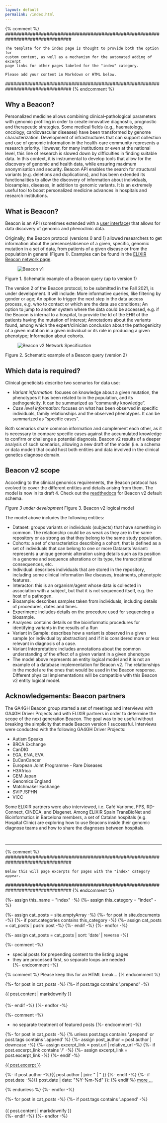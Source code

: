 ```yaml
---
layout: default
permalink: /index.html
---
```


{% comment %}
################################################################################

	The template for the index page is thought to provide both the option for
	custom content, as well as a mechanism for the automated adding of excerpt
	page links for other pages labeled for the "index" category.

	Please add your content in Markdown or HTML below.

################################################################################
{% endcomment %}


##  Why a Beacon?

<!--more-->

Personalized medicine allows combining clinical–pathological parameters with genomic profiling in order to create innovative diagnostic, prognostic and therapeutic strategies. Some medical fields (e.g., haematology, oncology, cardiovascular diseases) have been transformed by genome characterization. Development of infrastructures that can support collection and use of genomic information in the health-care community represents a research priority. However, for many institutions or even at the national level, this line of research is slowed down by difficulties in finding suitable data. In this context, it is instrumental to develop tools that allow for the discovery of genomic and health data, while ensuring maximum anonymisation and security. Beacon API enables the search for structural variants (e.g. deletions and duplications), and has been extended its functionalities to allow the discovery of information about individuals, biosamples, diseases, in addition to genomic variants. It is an extremely useful tool to boost personalized medicine advances in hospitals and research institutions.

##  What is Beacon?

Beacon is an API (sometimes extended with a [user interface](https://beacon-giab-test.ega-archive.org)) that allows for data discovery of genomic and phenoclinic data.

Originally, the Beacon protocol (versions 0 and 1) allowed researchers to get information about the presence/absence of a given, specific, genomic mutation in a set of data, from patients of a given disease or from the population in general (Figure 1). Examples can be found in the [ELIXIR Beacon network page](https://beacon-network.elixir-europe.org). 

<figure>
<img src="/assets/img/Beacon-v1.png" alt="Beacon v1"/>
</figure>
Figure 1. Schematic example of a Beacon query (up to version 1)

The version 2 of the Beacon protocol, to be submitted in the Fall 2021, is under development. It will include:
More informative queries, like filtering by gender or age;
An option to trigger the next step in the data access process, e.g. who to contact or which are the data use conditions;
An option to jump to another system where the data could be accessed, e.g. if the Beacon is internal to a hospital, to provide the Id of the EHR of the patients having the mutation of interest;
Annotations about the variants found, among which the expert/clinician conclusion about the pathogenicity of a given mutation in a given individual or its role in producing a given phenotype;
Information about cohorts.

<figure>
<img src="/assets/img/Beacon-graphics-v2-network-960x540.png" alt="Beacon v2 Network Specification"/>
</figure>
Figure 2. Schematic example of a Beacon query (version 2)

## Which data is required?

Clinical geneticists describe two scenarios for data use:

* *Variant information*: focuses on knowledge about a given mutation, the phenotypes it has been related to in the population, and its pathogenicity. It can be summarized as “community knowledge”.
* *Case level information*: focuses on what has been observed in specific individuals, family relationships and the observed phenotypes. It can be summarized as “specific cases”.

Both scenarios share common information and complement each other, as it is necessary to compare specific cases against the accumulated knowledge to confirm or challenge a potential diagnosis. Beacon v2 results of a deeper analysis of such scenarios, allowing a new draft of the model (i.e. a schema or data model) that could host both entities and data involved in the clinical genetics diagnose domain. 

## Beacon v2 scope
According to the clinical genomics requirements, the Beacon protocol has evolved to cover the different entities and details arising from them. The model is now in its draft 4. Check out the [readthedocs](https://beacon-schema-2.readthedocs.io/en/latest/) for Beacon v2 default schema.


*Figure 3 under development*
Figure 3. Beacon v2 logical model

The model above includes the following entities:
* Dataset: groups variants or individuals (subjects) that have something in common. The relationship could be as weak as they are in the same repository or as strong as that they belong to the same study population.
* Cohorts: a set of characteristics describing a cohort, that is defined as a set of individuals that can belong to one or more Datasets
Variant: represents a unique genomic alteration using details such as its position in a genome and sequence alterations or its type, the transcriptional consequences, etc.
* Individual: describes individuals that are stored in the repository, including some clinical information like diseases, treatments, phenotypic features.
* Interactor: this is an organism/agent whose data is collected in association with a subject, but that it is not sequenced itself, e.g. the host of a pathogen.
* Biosample: describes samples taken from individuals, including details of procedures, dates and times.
* Experiment: includes details on the procedure used for sequencing a biosample.
* Analyses: contains details on the bioinformatic procedures for identifying variants in the results of a Run
* Variant in Sample: describes how a variant is observed in a given sample (or individual by abstraction) and if it is considered more or less relevant in diagnosis of a case.
* Variant Interpretation: includes annotations about the common understanding of the effect of a given variant in a given phenotype
* The model above represents an entity logical model and it is not an example of a database implementation for Beacon v2. The relationships in the model are the ones that would be used in the Beacon response. Different physical implementations will be compatible with this Beacon v2 entity logical model. 

## Acknowledgements: Beacon partners
The GA4GH Beacon group started a set of meetings and interviews with GA4GH Driver Projects and with ELIXIR partners in order to determine the scope of the next generation Beacon. The goal was to be useful without breaking the simplicity that made Beacon version 1 successful.
Interviews were conducted with the following GA4GH Driver Projects:
* Autism Speaks
* BRCA Exchange
* CanDIG
* EGA, ENA, EVA
* EuCanCancer
* European Joint Programme - Rare Diseases
* H3Africa
* GEM Japan
* Genomics England
* Matchmaker Exchange
* SVIP /SPHN
* VICC

Some ELIXIR partners were also interviewed, i.e. Café Variome, FPS, RD-Connect, CINECA, and Disgenet.
Among ELIXIR Spain TransBioNet and Bioinformatics in Barcelona members, a set of Catalan hospitals (e.g. Hospital Clinic) are exploring how to use Beacons inside their genomic diagnose teams and how to share the diagnoses between hospitals. 


&nbsp;

----

{% comment %}
################################################################################

	Below this will page excerpts for pages with the "index" category appear.

################################################################################
{% endcomment %}

{%- assign this_name = "index" -%}
{%- assign this_category = "index" -%}

{%- assign cat_posts = site.emptyArray -%}
{%- for post in site.documents -%}
  {%- if post.categories contains this_category -%}
    {%- assign cat_posts = cat_posts | push: post -%}
  {%- endif -%}
{%- endfor -%}

{%- assign cat_posts = cat_posts | sort: 'date' | reverse -%}

{%- comment -%}
  * special posts for prepending content to the listing pages
  * they are processed first, so separate loops are needed  
{%- endcomment -%}

{% comment %}
	Please keep this for an HTML break...
{% endcomment %}

{%- for post in cat_posts -%}
  {%- if post.tags contains '.prepend' -%}
<div style="margin-bottom: 20px;">
{{ post.content | markdownify }}
</div>
  {%- endif -%}
{%- endfor -%}

{%- comment -%}
  * no separate treatment of featured posts
{%- endcomment -%}

{%- for post in cat_posts -%}
  {% unless post.tags contains '.prepend' or post.tags contains '.append' %}
    {%- assign post_author = post.author | downcase -%}
    {%- assign excerpt_link = post.url | relative_url -%}
    {%- if post.excerpt_link contains '/' -%}
      {%- assign excerpt_link = post.excerpt_link -%}
    {%- endif -%}
<div class="excerpt">
<a href="{{ excerpt_link }}">{{ post.excerpt }}</a>
  <p class="footnote">
    {%- if post.author -%}{{ post.author | join: " | " }}&nbsp;{%- endif -%}
    {%- if post.date -%}{{ post.date | date: "%Y-%m-%d" }}: {% endif %}
 <a href="{{ excerpt_link }}">more ...</a>
  </p>
</div>
  {% endunless %}  
{%- endfor -%}

{%- for post in cat_posts -%}
  {%- if post.tags contains '.append' -%}
<div style="margin-top: 20px;">
{{ post.content | markdownify }}
</div>
  {%- endif -%}
{%- endfor -%}
